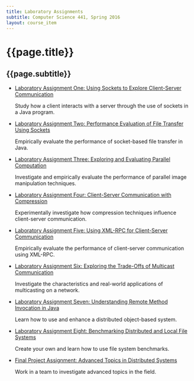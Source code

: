 ```yaml
---
title: Laboratory Assignments
subtitle: Computer Science 441, Spring 2016
layout: course_item
---
```


# {{page.title}}
## {{page.subtitle}}

<ul>

<li><a href="{{site.baseurl}}teaching/cs441S2016/provide/labs/lab1/cs441S2016_lab1.pdf">Laboratory Assignment One: Using
Sockets to Explore Client-Server Communication</a> <p>Study how a client interacts with a server through the use of
sockets in a Java program.</p>

<li><a href="{{site.baseurl}}teaching/cs441S2016/provide/labs/lab2/cs441S2016_lab2.pdf">Laboratory Assignment Two:
Performance Evaluation of File Transfer Using Sockets</a> <p>Empirically evaluate the performance of socket-based file
transfer in Java.</p>

<li><a href="{{site.baseurl}}teaching/cs441S2016/provide/labs/lab3/cs441S2016_lab3.pdf">Laboratory Assignment Three:
Exploring and Evaluating Parallel Computation</a> <p>Investigate and empirically evaluate the performance of parallel
image manipulation techniques.</p>

<li><a href="{{site.baseurl}}teaching/cs441S2016/provide/labs/lab4/cs441S2016_lab4.pdf">Laboratory Assignment Four:
Client-Server Communication with Compression</a> <p>Experimentally investigate how compression techniques influence
client-server communication.</p>

<li><a href="{{site.baseurl}}teaching/cs441S2016/provide/labs/lab5/cs441S2016_lab5.pdf">Laboratory Assignment Five:
Using XML-RPC for Client-Server Communication</a> <p>Empirically evaluate the performance of client-server communication
using XML-RPC.</p>

<li><a href="{{site.baseurl}}teaching/cs441S2016/provide/labs/lab6/cs441S2016_lab6.pdf">Laboratory Assignment Six:
Exploring the Trade-Offs of Multicast Communication</a> <p>Investigate the characteristics and real-world applications
of multicasting on a network.</p>

<li><a href="{{site.baseurl}}teaching/cs441S2016/provide/labs/lab7/cs441S2016_lab7.pdf">Laboratory Assignment Seven:
Understanding Remote Method Invocation in Java</a> <p>Learn how to use and enhance a distributed object-based system.</p>

<li><a href="{{site.baseurl}}teaching/cs441S2016/provide/labs/lab8/cs441S2016_lab8.pdf">Laboratory Assignment Eight:
Benchmarking Distributed and Local File Systems</a> <p>Create your own and learn how to use file system benchmarks.</p>

<li><a href="{{site.baseurl}}teaching/cs441S2016/provide/labs/labfp/cs441S2016_fp.pdf">Final Project Assignment:
Advanced Topics in Distributed Systems</a> <p>Work in a team to investigate advanced topics in the field.</p>

</ul>
